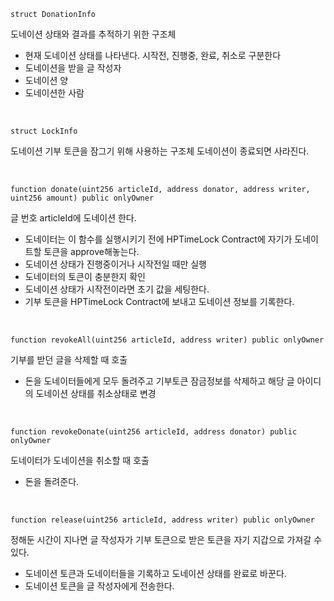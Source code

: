 ```
struct DonationInfo
```

도네이션 상태와 결과를 추적하기 위한 구조체

- 현재 도네이션 상태를 나타낸다. 시작전, 진행중, 완료, 취소로 구분한다
- 도네이션을 받을 글 작성자
- 도네이션 양
- 도네이션한 사람

<br />

```
struct LockInfo
```

도네이션 기부 토큰을 잠그기 위해 사용하는 구조체 도네이션이 종료되면 사라진다.

<br />

```
function donate(uint256 articleId, address donator, address writer, uint256 amount) public onlyOwner
```

글 번호 articleId에 도네이션 한다.

- 도네이터는 이 함수를 실행시키기 전에 HPTimeLock Contract에 자기가 도네이트할 토큰을 approve해놓는다.
- 도네이션 상태가 진행중이거나 시작전일 때만 실행
- 도네이터의 토큰이 충분한지 확인
- 도네이션 상태가 시작전이라면 초기 값을 세팅한다.
- 기부 토큰을 HPTimeLock Contract에 보내고 도네이션 정보를 기록한다.

<br />

```
function revokeAll(uint256 articleId, address writer) public onlyOwner
```

기부를 받던 글을 삭제할 때 호출

- 돈을 도네이터들에게 모두 돌려주고 기부토큰 잠금정보를 삭제하고 해당 글 아이디의 도네이션 상태를 취소상태로 변경

<br />

```
function revokeDonate(uint256 articleId, address donator) public onlyOwner
```

도네이터가 도네이션을 취소할 때 호출

- 돈을 돌려준다.

<br />

```
function release(uint256 articleId, address writer) public onlyOwner
```

정해둔 시간이 지나면 글 작성자가 기부 토큰으로 받은 토큰을 자기 지갑으로 가져갈 수 있다.

- 도네이션 토큰과 도네이터들을 기록하고 도네이션 상태를 완료로 바꾼다.
- 도네이션 토큰을 글 작성자에게 전송한다.
